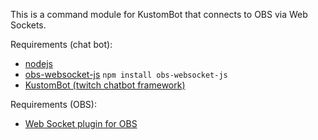 This is a command module for KustomBot that connects to OBS via Web Sockets.

Requirements (chat bot):
* [nodejs](https://nodejs.org/en/)
* [obs-websocket-js](https://github.com/haganbmj/obs-websocket-js) ```npm install obs-websocket-js```
* [KustomBot (twitch chatbot framework)](https://github.com/Sighmir/KustomBot)

Requirements (OBS):
* [Web Socket plugin for OBS](https://github.com/Palakis/obs-websocket/releases)

